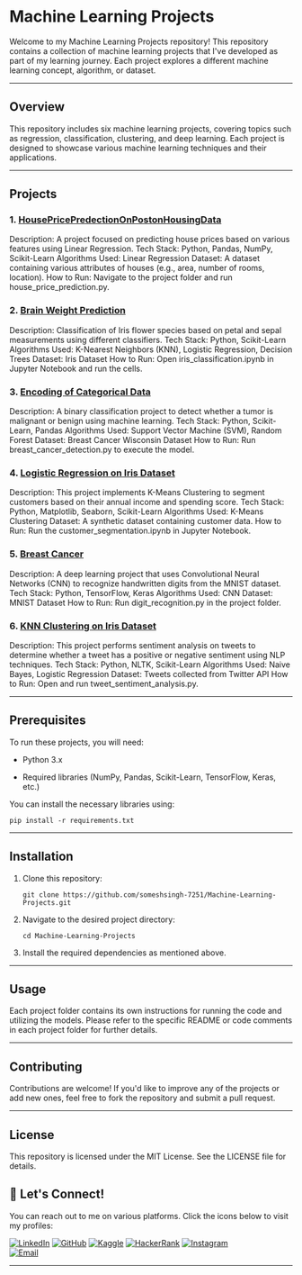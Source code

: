 # Machine Learning Projects

Welcome to my Machine Learning Projects repository! This repository contains a collection of machine learning projects that I've developed as part of my learning journey. Each project explores a different machine learning concept, algorithm, or dataset.

---

## Overview

This repository includes six machine learning projects, covering topics such as regression, classification, clustering, and deep learning. Each project is designed to showcase various machine learning techniques and their applications.

---

## Projects

### 1. [HousePricePredectionOnPostonHousingData](https://github.com/someshsingh-7251/Machine-Learning-Projects/blob/main/1.%20HousePricePredectionOnPostonHousingData.ipynb)

Description: A project focused on predicting house prices based on various features using Linear Regression.
Tech Stack: Python, Pandas, NumPy, Scikit-Learn
Algorithms Used: Linear Regression
Dataset: A dataset containing various attributes of houses (e.g., area, number of rooms, location).
How to Run: Navigate to the project folder and run house_price_prediction.py.

### 2. [Brain Weight Prediction](https://github.com/someshsingh-7251/Machine-Learning-Projects/blob/main/2.%20Brain%20Weight%20Prediction.ipynb)

Description: Classification of Iris flower species based on petal and sepal measurements using different classifiers.
Tech Stack: Python, Scikit-Learn
Algorithms Used: K-Nearest Neighbors (KNN), Logistic Regression, Decision Trees
Dataset: Iris Dataset
How to Run: Open iris_classification.ipynb in Jupyter Notebook and run the cells.

### 3. [Encoding of Categorical Data](https://github.com/someshsingh-7251/Machine-Learning-Projects/blob/main/3.%20Encoding%20of%20Categorical%20Data.ipynb)

Description: A binary classification project to detect whether a tumor is malignant or benign using machine learning.
Tech Stack: Python, Scikit-Learn, Pandas
Algorithms Used: Support Vector Machine (SVM), Random Forest
Dataset: Breast Cancer Wisconsin Dataset
How to Run: Run breast_cancer_detection.py to execute the model.

### 4. [Logistic Regression on Iris Dataset](https://github.com/someshsingh-7251/Machine-Learning-Projects/blob/main/4.%20Logistic%20Regression%20on%20Iris%20Dataset.ipynb)

Description: This project implements K-Means Clustering to segment customers based on their annual income and spending score.
Tech Stack: Python, Matplotlib, Seaborn, Scikit-Learn
Algorithms Used: K-Means Clustering
Dataset: A synthetic dataset containing customer data.
How to Run: Run the customer_segmentation.ipynb in Jupyter Notebook.

### 5. [Breast Cancer](https://github.com/someshsingh-7251/Machine-Learning-Projects/blob/main/5.%20Breast%20Cancer.ipynb)

Description: A deep learning project that uses Convolutional Neural Networks (CNN) to recognize handwritten digits from the MNIST dataset.
Tech Stack: Python, TensorFlow, Keras
Algorithms Used: CNN
Dataset: MNIST Dataset
How to Run: Run digit_recognition.py in the project folder.

### 6. [KNN Clustering on Iris Dataset](https://github.com/someshsingh-7251/Machine-Learning-Projects/blob/main/6.%20KNN%20Clustering%20on%20the%20Iris%20Dataset.ipynb)

Description: This project performs sentiment analysis on tweets to determine whether a tweet has a positive or negative sentiment using NLP techniques.
Tech Stack: Python, NLTK, Scikit-Learn
Algorithms Used: Naive Bayes, Logistic Regression
Dataset: Tweets collected from Twitter API
How to Run: Open and run tweet_sentiment_analysis.py.

---

## Prerequisites

To run these projects, you will need:

- Python 3.x

- Required libraries (NumPy, Pandas, Scikit-Learn, TensorFlow, Keras, etc.)


You can install the necessary libraries using:

    pip install -r requirements.txt

---

## Installation

1. Clone this repository:


       git clone https://github.com/someshsingh-7251/Machine-Learning-Projects.git

2. Navigate to the desired project directory:


       cd Machine-Learning-Projects

3. Install the required dependencies as mentioned above.

---

## Usage

Each project folder contains its own instructions for running the code and utilizing the models. Please refer to the specific README or code comments in each project folder for further details.

---

## Contributing

Contributions are welcome! If you'd like to improve any of the projects or add new ones, feel free to fork the repository and submit a pull request.

---

## License

This repository is licensed under the MIT License. See the LICENSE file for details.

## 🤝 Let's Connect!

You can reach out to me on various platforms. Click the icons below to visit my profiles:

[![LinkedIn](https://img.shields.io/badge/LinkedIn-0A66C2?style=for-the-badge&logo=linkedin&logoColor=white)](https://www.linkedin.com/in/somesh-singh-2aa796229/) 
[![GitHub](https://img.shields.io/badge/GitHub-181717?style=for-the-badge&logo=github&logoColor=white)](https://github.com/someshsingh-7251) 
[![Kaggle](https://img.shields.io/badge/Kaggle-20BEFF?style=for-the-badge&logo=kaggle&logoColor=white)](https://www.kaggle.com/someshsingh7251) 
[![HackerRank](https://img.shields.io/badge/HackerRank-2EC866?style=for-the-badge&logo=hackerrank&logoColor=white)](https://www.hackerrank.com/profile/somesh572000) 
[![Instagram](https://img.shields.io/badge/Instagram-E4405F?style=for-the-badge&logo=instagram&logoColor=white)](https://www.instagram.com/officialsomeshchinkusingh?igsh=MWsxY2N6Y2tpbjA5bQ==)  
[![Email](https://img.shields.io/badge/Email-D14836?style=for-the-badge&logo=gmail&logoColor=white)](mailto:somesh572000@gmail.com)


---
